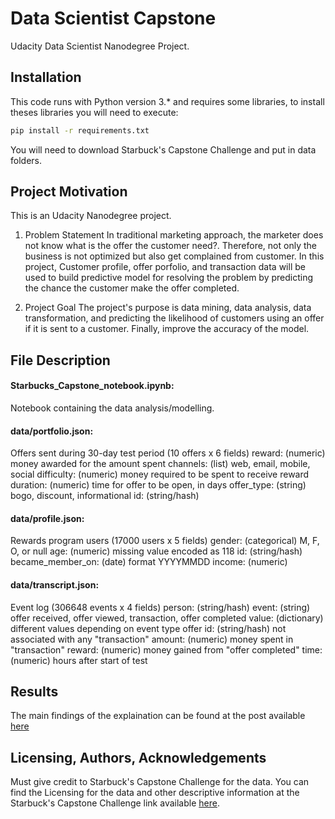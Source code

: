 # Data Scientist Capstone

Udacity Data Scientist Nanodegree Project.


## Installation

This code runs with Python version 3.* and requires some libraries, to install theses libraries you will need to execute:
```bash
pip install -r requirements.txt
```

You will need to download Starbuck's Capstone Challenge and put in data folders.


## Project Motivation

This is an Udacity Nanodegree project.

1. Problem Statement
In traditional marketing approach, the marketer does not know what is the offer the customer need?. 
Therefore, not only the business is not optimized but also get complained from customer. 
In this project, Customer profile, offer porfolio, and transaction data will be used to build predictive model 
for resolving the problem by predicting the chance the customer make the offer completed.

2. Project Goal
The project's purpose is data mining, data analysis, data transformation, and predicting the likelihood of customers using an offer if it is sent to a customer. Finally, improve the accuracy of the model.


## File Description

#### Starbucks_Capstone_notebook.ipynb: 
Notebook containing the data analysis/modelling.
#### data/portfolio.json: 
Offers sent during 30-day test period (10 offers x 6 fields)
    reward: (numeric) money awarded for the amount spent
    channels: (list) web, email, mobile, social
    difficulty: (numeric) money required to be spent to receive reward
    duration: (numeric) time for offer to be open, in days
    offer_type: (string) bogo, discount, informational
    id: (string/hash)

#### data/profile.json: 
Rewards program users (17000 users x 5 fields)
    gender: (categorical) M, F, O, or null
    age: (numeric) missing value encoded as 118
    id: (string/hash)
    became_member_on: (date) format YYYYMMDD
    income: (numeric)
#### data/transcript.json: 
Event log (306648 events x 4 fields)
    person: (string/hash)
    event: (string) offer received, offer viewed, transaction, offer completed
    value: (dictionary) different values depending on event type
    offer id: (string/hash) not associated with any "transaction"
    amount: (numeric) money spent in "transaction"
    reward: (numeric) money gained from "offer completed"
    time: (numeric) hours after start of test

## Results

The main findings of the explaination can be found at the post available [here](https://medium.com/@stephentran_45501/starbucks-capstone-challenge-new-way-for-sending-offer-to-customer-2298438a27d6)

## Licensing, Authors, Acknowledgements

Must give credit to Starbuck's Capstone Challenge for the data. You can find the Licensing for the data and other descriptive information at the Starbuck's Capstone Challenge link available [here](https://learn.udacity.com/nanodegrees/nd025/parts/cd1971/lessons/c20e1b63-c711-475b-b1ba-3ea987081193/concepts/547895d4-671c-4165-ae36-2938a4973f09).